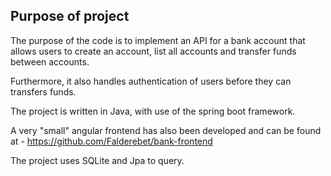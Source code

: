 ## Purpose of project

The purpose of the code is to implement an API for a bank account that allows users to create an account, 
list all accounts and transfer funds between accounts.

Furthermore, it also handles authentication of users before they can transfers funds.

The project is written in Java, with use of the spring boot framework.

A very "small" angular frontend has also been developed and can be found at - https://github.com/Falderebet/bank-frontend

The project uses SQLite and Jpa to query.
